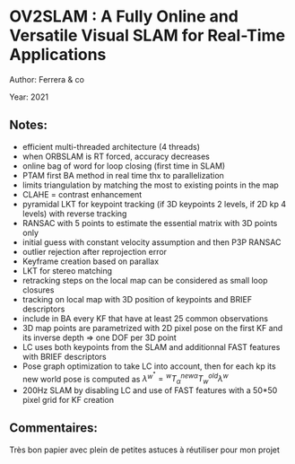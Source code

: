 # OV2SLAM : A Fully Online and Versatile Visual SLAM for Real-Time Applications

Author: Ferrera & co

Year: 2021

Notes:
---
* efficient multi-threaded architecture (4 threads)
* when ORBSLAM is RT forced, accuracy decreases
* online bag of word for loop closing (first time in SLAM)
* PTAM first BA method in real time thx to parallelization
* limits triangulation by matching the most to existing points in the map
* CLAHE = contrast enhancement 
* pyramidal LKT for keypoint tracking (if 3D keypoints 2 levels, if 2D kp 4 levels) with reverse tracking
* RANSAC with 5 points to estimate the essential matrix with 3D points only
* initial guess with constant velocity assumption and then P3P RANSAC
* outlier rejection after reprojection error
* Keyframe creation based on parallax
* LKT for stereo matching
* retracking steps on the local map can be considered as small loop closures
* tracking on local map with 3D position of keypoints and BRIEF descriptors
* include in BA every KF that have at least 25 common observations
* 3D map points are parametrized with 2D pixel pose on the first KF and its inverse depth => one DOF per 3D point
* LC uses both keypoints from the SLAM and additionnal FAST features with BRIEF descriptors
* Pose graph optimization to take LC into account, then for each kp its new world pose is computed as $\lambda^{w^*} = {}^w T_{\alpha}^{new} {}^{\alpha}T_w^{old} \lambda^w$
* 200Hz SLAM by disabling LC and use of FAST features with a 50*50 pixel grid for KF creation


Commentaires:
---
Très bon papier avec plein de petites astuces à réutiliser pour mon projet